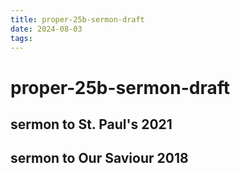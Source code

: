 ```yaml
---
title: proper-25b-sermon-draft
date: 2024-08-03
tags: 
---
```

# proper-25b-sermon-draft

## sermon to St. Paul's 2021

## sermon to Our Saviour 2018

